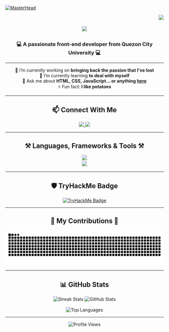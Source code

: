 [![MasterHead](https://user-images.githubusercontent.com/115386517/225841791-e6eb2fcf-6de1-45ec-a5e8-0c321f0af245.gif)](https://github.com/riXoon)

<img align="right" src="https://visitor-badge.laobi.icu/badge?page_id=riXoon.riXoon" />

<h1 align="center">
  <img src="https://readme-typing-svg.herokuapp.com/?font=Righteous&size=35&center=true&vCenter=true&width=500&height=70&duration=4000&lines=Hi+There!+👋;+I'm+Erickson+Guhilde;" />
</h1>

<h3 align="center">💻 A passionate front-end developer from Quezon City University 💻</h3>

---

<div align="center">

🔭 I’m currently working on **bringing back the passion that I've lost**  
🌱 I’m currently learning **to deal with myself**  
💬 Ask me about **HTML, CSS, JavaScript... or anything [here](https://github.com/riXoon/riXoon/issues)**  
⚡ Fun fact: **I like potatoes**

</div>

---

<h2 align="center">📫 Connect With Me</h2>

<p align="center">
  <a href="mailto:rixon.code@gmail.com">
    <img src="https://img.shields.io/badge/Gmail-333333?style=for-the-badge&logo=gmail&logoColor=red" />
  </a>
  <a href="https://rixon.netlify.app" target="_blank">
    <img src="https://img.shields.io/badge/Portfolio-FF5722?style=for-the-badge&logo=todoist&logoColor=white" />
  </a>
</p>

---

<h2 align="center">⚒️ Languages, Frameworks & Tools ⚒️</h2>

<p align="center">
  <img src="https://skillicons.dev/icons?i=html,css,javascript,bootstrap,tailwind,react,git" /><br/>
  <img src="https://skillicons.dev/icons?i=java,mysql" />
</p>

---

<h2 align="center">🛡️ TryHackMe Badge</h2>

<p align="center">
  <a href="https://tryhackme.com/p/riXploit" target="_blank">
    <!-- THM_BADGE_START -->
    <img src="https://tryhackme-badges.s3.amazonaws.com/riploit.png" alt="TryHackMe Badge" />
    <!-- THM_BADGE_END -->
  </a>
</p>

---

<h2 align="center">🐍 My Contributions 🐍</h2>

<p align="center">
  <img alt="snake eating my contributions" src="https://raw.githubusercontent.com/riXoon/riXoon/output/github-contribution-grid-snake.svg" />
</p>

---

<h2 align="center">📊 GitHub Stats</h2>

<p align="center">
  <img width="390" src="https://github-readme-streak-stats-salesp07.vercel.app/?user=riXoon&count_private=true&theme=react&border_radius=10" alt="Streak Stats" />
  <img width="390" src="https://github-readme-stats.vercel.app/api?username=riXoon&count_private=true&show_icons=true&theme=react&rank_icon=github&border_radius=10" alt="GitHub Stats" />
  <br/><br/>
  <img width="325" src="https://github-readme-stats.vercel.app/api/top-langs/?username=riXoon&hide=HTML&langs_count=8&layout=compact&theme=react&border_radius=10&size_weight=0.5&count_weight=0.5&exclude_repo=github-readme-stats" alt="Top Languages" />
</p>

---

<p align="center">
  <img src="https://komarev.com/ghpvc/?username=riXoon&label=Profile%20Views&color=0e75b6&style=flat" alt="Profile Views" />
</p>
